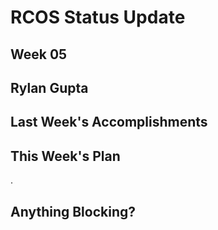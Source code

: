 # RCOS Status Update

## Week 05

## Rylan Gupta


## Last Week's Accomplishments




## This Week's Plan

.


## Anything Blocking?



